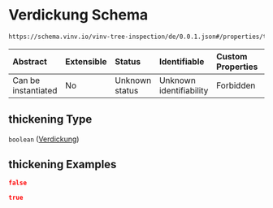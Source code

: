 # Verdickung Schema

```txt
https://schema.vinv.io/vinv-tree-inspection/de/0.0.1.json#/properties/trunk/properties/thickening
```



| Abstract            | Extensible | Status         | Identifiable            | Custom Properties | Additional Properties | Access Restrictions | Defined In                                                                                                                 |
| :------------------ | :--------- | :------------- | :---------------------- | :---------------- | :-------------------- | :------------------ | :------------------------------------------------------------------------------------------------------------------------- |
| Can be instantiated | No         | Unknown status | Unknown identifiability | Forbidden         | Allowed               | none                | [dereferenced.doc.json\*](../../../../../../vinv-schemas/vinv-tree/out/0.0.1/dereferenced.doc.json "open original schema") |

## thickening Type

`boolean` ([Verdickung](dereferenced-properties-stammfuß-und-stamm--properties-verdickung.md))

## thickening Examples

```json
false
```

```json
true
```
